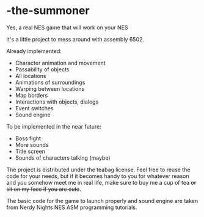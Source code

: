 # -the-summoner
Yes, a real NES game that will work on your NES

It's a little project to mess around with assembly 6502.

Already implemented:
 - Character animation and movement
 - Passability of objects
 - All locations
 - Animations of surroundings
 - Warping between locations
 - Map borders
 - Interactions with objects, dialogs
 - Event switches
 - Sound engine

To be implemented in the near future:
 - Boss fight
 - More sounds
 - Title screen
 - Sounds of characters talking (maybe)

The project is distributed under the teabag license. Feel free to reuse the code for your needs, but if it becomes handy to you for whatever reason and you somehow meet me in real life, make sure to buy me a cup of tea ~~or sit on my face if you are cute~~.

The basic code for the game to launch properly and sound engine are taken from Nerdy Nights NES ASM programming tutorials.